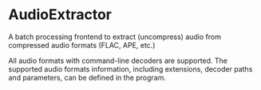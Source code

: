# AudioExtractor
A batch processing frontend to extract (uncompress) audio from compressed audio formats (FLAC, APE, etc.)

All audio formats with command-line decoders are supported.
The supported audio formats information, including extensions, decoder paths and parameters, can be defined in the program.
